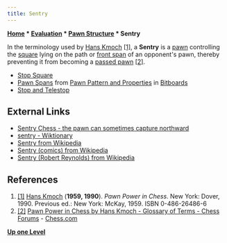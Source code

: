```yaml
---
title: Sentry
---
```

**[Home](Home "Home") \* [Evaluation](Evaluation "Evaluation") \* [Pawn Structure](Pawn_Structure "Pawn Structure") \* Sentry**


In the terminology used by [Hans Kmoch](Hans_Kmoch "Hans Kmoch") <a id="cite-note-1" href="#cite-ref-1">[1]</a>, a **Sentry** is a [pawn](Pawn "Pawn") controlling the [square](Squares "Squares") lying on the path or [front span](Pawn_Spans "Pawn Spans") of an opponent's pawn, thereby preventing it from becoming a [passed pawn](Passed_Pawn "Passed Pawn") <a id="cite-note-2" href="#cite-ref-2">[2]</a>.






* [Stop Square](Stop_Square "Stop Square")
* [Pawn Spans](Pawn_Spans "Pawn Spans") from [Pawn Pattern and Properties](Pawn_Pattern_and_Properties "Pawn Pattern and Properties") in [Bitboards](Bitboards "Bitboards")
* [Stop and Telestop](Pawn_Spans#StopandDistantStop "Pawn Spans")


## External Links


* [Sentry Chess - the pawn can sometimes capture northward](http://mlwi.magix.net/bg/sentrychess.htm)
* [sentry - Wiktionary](https://en.wiktionary.org/wiki/sentry)
* [Sentry from Wikipedia](https://en.wikipedia.org/wiki/Sentry)
* [Sentry (comics) from Wikipedia](https://en.wikipedia.org/wiki/Sentry_(comics))
* [Sentry (Robert Reynolds) from Wikipedia](https://en.wikipedia.org/wiki/Sentry_(Robert_Reynolds))


## References


1. <a id="cite-ref-1" href="#cite-note-1">[1]</a> [Hans Kmoch](Hans_Kmoch "Hans Kmoch") (**1959, 1990**). *Pawn Power in Chess*. New York: Dover, 1990. Previous ed.: New York: McKay, 1959. ISBN 0-486-26486-6
2. <a id="cite-ref-2" href="#cite-note-2">[2]</a> [Pawn Power in Chess by Hans Kmoch - Glossary of Terms - Chess Forums](https://www.chess.com/forum/view/chess-equipment/pawn-power-in-chess-by-hans-kmoch-glossary-of-terms) - [Chess.com](index.php?title=Chess.com&action=edit&redlink=1 "Chess.com (page does not exist)")

**[Up one Level](Pawn_Structure "Pawn Structure")**







 
